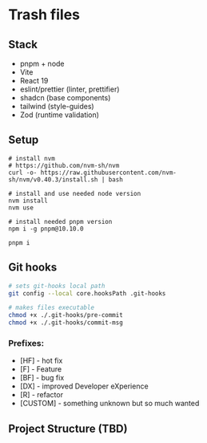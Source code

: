 # Trash files

## Stack

- pnpm + node
- Vite
- React 19
- eslint/prettier (linter, prettifier)
- shadcn (base components)
- tailwind (style-guides)
- Zod (runtime validation)

## Setup

```
# install nvm
# https://github.com/nvm-sh/nvm
curl -o- https://raw.githubusercontent.com/nvm-sh/nvm/v0.40.3/install.sh | bash

# install and use needed node version
nvm install
nvm use

# install needed pnpm version
npm i -g pnpm@10.10.0

pnpm i
```

## Git hooks

```bash
# sets git-hooks local path
git config --local core.hooksPath .git-hooks

# makes files executable
chmod +x ./.git-hooks/pre-commit
chmod +x ./.git-hooks/commit-msg
```

### Prefixes:

- [HF] - hot fix
- [F] - Feature
- [BF] - bug fix
- [DX] - improved Developer eXperience
- [R] - refactor
- [CUSTOM] - something unknown but so much wanted

## Project Structure (TBD)
